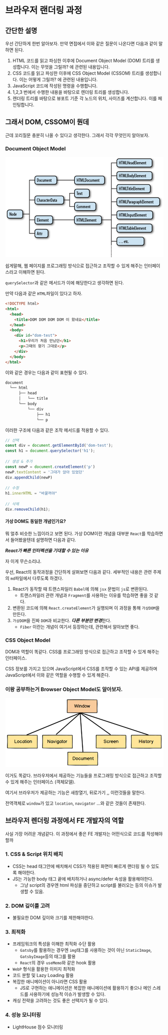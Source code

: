 # 브라우저 랜더링 과정

## 간단한 설명
우선 간단하게 한번 알아보자. 만약 면접에서 이와 같은 질문이 나온다면 다음과 같이 말하면 된다.

1. HTML 코드를 읽고 파싱한 이후에 Document Object Model (DOM) 트리를 생성합니다. 이는 무엇을 그릴까? 에 관련된 내용입니다.
2. CSS 코드를 읽고 파싱한 이후에 CSS Object Model (CSSOM) 트리를 생성합니다. 이는 어떻게 그릴까? 에 관련된 내용입니다.
3. JavaScript 코드에 작성된 명령을 수행합니다.
4. 1,2,3 번에서 수행한 내용을 바탕으로 렌더링 트리를 생성합니다.
5. 렌더링 트리를 바탕으로 뷰포트 기준 각 노드의 위치, 사이즈를 계산합니다. 이를 페인팅합니다.

## 그래서 DOM, CSSOM이 뭔데
근데 꼬리질문 충분히 나올 수 있다고 생각한다. 그래서 각각 무엇인지 알아보자.

### Document Object Model

![DOM](dom.png)

쉽게말해, 웹 페이지를 프로그래밍 방식으로 접근하고 조작할 수 있게 해주는 인터페이스라고 이해하면 된다.

`querySelector`과 같은 메서드가 이에 해당한다고 생각하면 된다.

만약 다음과 같은 `HTML`파일이 있다고 하자.

```html
<!DOCTYPE html>
<html>
  <head>
    <title>DOM DOM DOM DOM 이 왔네요</title>
  </head>
  <body>
    <div id="dom-test">
      <h1>우리가 처음 만났던</h1>
      <p>그때의 향기 그대로</p>
    </div>
  </body>
</html>
```

이와 같은 경우는 다음과 같이 표현될 수 있다.

```md
document
  └── html
      ├── head
      │   └── title
      └── body
          └── div
              ├── h1
              └── p
```

이러한 구조에 다음과 같은 조작 메서드를 적용할 수 있다.

```js
// 선택
const div = document.getElementById('dom-test');
const h1 = document.querySelector('h1');

// 생성 & 추가
const newP = document.createElement('p')
newP.textContent = '그대가 앉아 있었던'
div.appendChild(newP)

// 수정
h1.innerHTML = "바꿀꺼야"

// 삭제
div.removeChild(h1);
```

#### 가상 DOM도 동일한 개념인가요?
뭐 얼추 비슷한 느낌이라고 보면 된다. 가상 DOM이란 개념을 대부분 `React`를 학습하면서 들어봤을텐데 설명하면 다음과 같다.

***React가 빠른 인터렉션을 기대할 수 있는 이유***

자 이게 무슨소리냐.

우선, React의 동작과정을 간단하게 살펴보면 다음과 같다. 세부적인 내용은 관련 주제의 `md`파일에서 다루도록 하겠다.

1. React가 동작할 때 트랜스파일러 `Babel`에 의해 `jsx` 문법이 `js`로 변환된다.
   - 트랜스파일러 관련 개념과 `Fragment`를 사용하는 이유를 학습하면 좋을 것 같다.
2. 변환된 코드에 의해 `React.createElement`가 실행되며 이 과정을 통해 `가상DOM`을 만든다.
3. `가상DOM`을 진짜 `DOM`과 비교한다. ***다른 부분만 변경***한다.
   - `Fiber` 이란는 개념이 여기서 등장하는데, 관련해서 알아보면 좋다.


### CSS Object Model
DOM과 역할이 똑같다. CSS를 프로그래밍 방식으로 접근하고 조작할 수 있게 해주는 인터페이스.

CSS 정보를 가지고 있으며 JavaScript에서 CSS를 조작할 수 있는 API를 제공하며 JavaScript에서 이와 같은 역할을 수행할 수 있게 해준다.

### 이왕 공부하는거 Browser Object Model도 알아보자.

![BOM](bom.png)

이거도 똑같다. 브라우저에서 제공하는 기능들을 프로그래밍 방식으로 접근하고 조작할 수 있게 해주는 인터페이스 (객체모델).

여기서 브라우저가 제공하는 기능은 새창열기, 뒤로가기 ,, 이런것들을 말한다.

전역객체로 `window`가 있고 `location`, `navigator` ...와 같은 것들이 존재한다.

## 브라우저 렌더링 과정에서 FE 개발자의 역할

사실 가장 어려운 개념같다. 이 과정에서 좋은 FE 개발자는 어떤식으로 코드를 작성해야할까

### 1. CSS & Script 위치 배치
- CSS는 head 태그안에 배치해서 CSS가 적용된 화면이 빠르게 랜더링 될 수 있도록 해야한다.
- JS는 가능한 body 태그 끝에 배치하거나 async/defer 속성을 활용해야한다.
  - 그냥 script의 경우엔 html 파싱을 중단하고 script를 불러오는 등의 이슈가 발생할 수 있음.

### 2. DOM 깊이를 고려
- 불필요한 DOM 깊이와 크기를 제한해야한다.

### 3. 최적화

- 프레임워크의 특성을 이해한 최적화 수단 활용
  - `Gatsby`를 활용하는 경우엔 `img`태그를 사용하는 것이 아닌 `StaticImage`, `GatsbyImage`등의 태그를 활용
  - `React`의 경우 `useMemo`와 같은 hook 활용
- `WebP` 형식을 활용한 이미지 최적화
- 코드 분할 및 Lazy Loading 활용
- 복잡한 애니메이션이 아니라면 CSS 활용
  - JS로 구현하는 애니메이션은 복잡한 애니메이션에 활용하기 좋으나 메인 스레드를 사용하기에 성능적 이슈가 발생할 수 있다.
- 캐싱 전략을 고려하는 것도 좋은 선택지가 될 수 있다.

### 4. 성능 모니터링
- LightHouse 점수 모니터링
